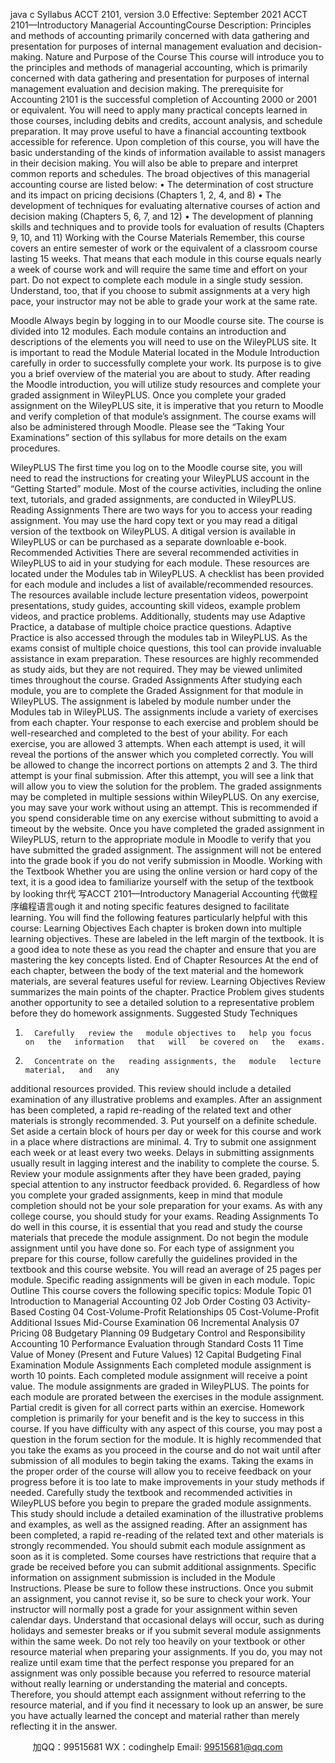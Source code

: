 java c
Syllabus 
ACCT   2101, version   3.0 
Effective:   September   2021 
ACCT 2101—Introductory Managerial AccountingCourse Description: Principles and   methods of accounting   primarily concerned with data      gathering and   presentation for   purposes of internal   management evaluation   and   decision-   making.
Nature and Purpose of the Course 
This course will   introduce you to the   principles and   methods of   managerial accounting, which is   primarily concerned with data gathering and   presentation for   purposes   of   internal   management evaluation and decision   making. 
The   prerequisite for Accounting 2101   is the successful completion   of Accounting   2000   or   2001 or equivalent. You will   need to apply   many   practical concepts   learned   in   those courses, including debits and credits, account analysis,   and   schedule   preparation.   It   may   prove   useful   to   have a financial accounting textbook accessible for   reference. 
Upon completion of this course, you will   have the   basic   understanding of the   kinds   of information available to assist   managers   in their decision   making. You will also   be   able to   prepare and   interpret common   reports and schedules. 
The   broad objectives of this   managerial accounting course are   listed   below:
•          The determination of cost   structure   and   its   impact   on   pricing   decisions   (Chapters   1,   2,   4,   and   8)
•          The development of techniques for   evaluating alternative   courses   of   action   and   decision   making   (Chapters   5, 6, 7,   and   12)
•          The development of   planning skills   and techniques   and   to   provide   tools   for   evaluation   of   results   (Chapters 9,   10, and   11)
Working with the Course Materials 
Remember, this course covers an entire   semester of work   or   the   equivalent   of   a   classroom course   lasting   15 weeks. That   means   that each   module   in this course equals   nearly   a week   of course work and will   require the same time and effort   on your   part. Do not expect to complete each module in a single study session. Understand, too, that if you choose to submit assignments at a very high pace, your instructor may not be able to grade your work at the same rate. 

Moodle 
Always   begin   by   logging in to our   Moodle course site.   The   course   is   divided   into   12   modules.   Each   module contains an introduction and descriptions   of the   elements   you   will   need   to   use on the WileyPLUS site.   It is   important to   read the   Module   Material   located   in the   Module
Introduction carefully   in order to successfully complete your work.   Its   purpose   is to   give you   a      brief overview of the   material you are about to   study.    After   reading the   Moodle   introduction,      you will   utilize study   resources and complete your graded assignment   in WileyPLUS.   Once you   complete your graded assignment on the WileyPLUS site,   it   is imperative that you   return   to
Moodle and verify completion of that   module’s assignment.
The course exams will also   be administered through   Moodle.   Please   see the   “Taking Your   Examinations” section of this syllabus for   more details   on   the   exam   procedures.

WileyPLUS 
The first time you   log on to the   Moodle course site, you will   need   to   read   the   instructions   for
creating your WileyPLUS account   in the “Getting Started”   module.   Most of the   course   activities,   including the online text, tutorials, and graded assignments,   are   conducted   in WileyPLUS.
Reading Assignments There are two ways for you to access your   reading assignment. You   may   use the   hard   copy   text   or you   may   read a ditigal version of the textbook on WileyPLUS. A   ditigal   version   is   available   in   WileyPLUS or can   be   purchased as a separate   downloable   e-book.
Recommended Activities 
There are several   recommended activities   in WileyPLUS to aid   in your   studying   for   each
module. These   resources are   located   under the   Modules tab   in WileyPLUS.    A checklist   has
been   provided for each   module and   includes a   list of available/recommended   resources.         The   resources available   include   lecture   presentation videos,   powerpoint   presentations, study
guides, accounting skill videos, example   problem videos, and   practice   problems. Additionally,
students   may   use Adaptive   Practice, a database of multiple choice   practice   questions.   Adaptive   Practice   is also accessed through the   modules tab in WileyPLUS.    As the   exams   consist   of
multiple choice questions, this tool can   provide   invaluable assistance   in   exam   preparation.
These   resources are highly recommended as study aids, but they are   not   required. They   may   be   viewed   unlimited times throughout the course.
Graded Assignments 
After studying each   module, you are to complete the   Graded Assignment   for   that   module   in
WileyPLUS. The assignment   is   labeled   by   module   number   under the   Modules tab   in WileyPLUS.
The assignments   include a variety of exercises from each   chapter. Your   response   to   each
exercise and   problem should   be well-researched and completed to the   best   of your   ability.   For   each exercise, you are allowed 3 attempts. When   each   attempt   is   used,   it   will   reveal   the
portions of the answer which you completed correctly. You will   be   allowed to   change   the
incorrect   portions on attempts 2 and 3.   The   third   attempt   is your   final   submission.   After   this   attempt, you will see a   link that will allow you to view the   solution   for   the   problem.
The graded assignments   may   be completed   in   multiple sessions within WileyPLUS. On   any
exercise, you   may save your work without   using an attempt. This   is   recommended   if you spend   considerable time on any exercise without submitting to   avoid   a   timeout   by the   website.
Once you   have completed the graded assignment in WileyPLUS,   return to   the   appropriate module   in   Moodle to verify that you   have submitted the graded assignment. The assignment will not be entered into the grade book if you do not verify submission in Moodle. 
Working with the Textbook 
Whether you are   using the online version or   hard copy   of the   text,   it   is   a   good   idea   to
familiarize yourself with the setup of the textbook   by   looking thr代 写ACCT 2101—Introductory Managerial Accounting
代做程序编程语言ough   it and   noting   specific
features designed to facilitate   learning. You will find the following features   particularly   helpful   with this   course:
Learning Objectives 
Each chapter   is   broken down   into   multiple   learning objectives. These are   labeled   in the   left
margin of the textbook.   It   is a good   idea to   note these   as you   read   the   chapter   and   ensure   that   you are   mastering the   key concepts   listed.
End of Chapter Resources 
At the end of each chapter,   between the   body   of the text   material   and   the   homework   materials, are several features   useful for   review.
Learning Objectives Review summarizes the   main   points of the chapter.
Practice Problem gives students another opportunity to   see   a   detailed   solution   to   a   representative   problem   before they do   homework assignments.
Suggested Study Techniques 
1.       Carefully   review the   module objectives to   help you focus   on   the   information   that   will   be covered on   the   exams.
2.       Concentrate on the   reading assignments, the   module   lecture   material,   and   any
additional   resources   provided. This   review should   include a detailed examination   of   any   illustrative   problems and examples. After an assignment   has   been   completed,   a   rapid   re-reading of the   related text and other   materials   is strongly   recommended.
3.       Put yourself on a   definite   schedule.   Set   aside   a   certain   block   of   hours   per   day   or week   for this course and work   in a   place where distractions   are   minimal.
4.       Try to submit one   assignment   each week   or   at   least   every two   weeks.   Delays   in
submitting assignments   usually   result   in   lagging   interest and the   inability to complete   the   course.
5.       Review your   module assignments   after they   have   been   graded,   paying   special   attention to any   instructor feedback   provided.
6.       Regardless of   how you complete your   graded   assignments,   keep   in   mind   that   module   completion should   not   be your sole   preparation for your exams. As with   any   college course, you should study for your   exams.
Reading Assignments 
To do well   in this course, it   is essential   that   you   read   and   study   the   course   materials   that
precede the   module assignment.   Do   not   begin the   module assignment   until you   have done so.
For each type of assignment you   prepare for this course,   follow   carefully   the   guidelines   provided   in the textbook and this course website.
You will   read an average of 25   pages   per   module. Specific   reading   assignments   will   be   given   in   each   module.
Topic Outline 
This course covers the following specific   topics:
Module Topic 
01                           Introduction to   Managerial Accounting
02                           Job Order   Costing
03                           Activity-Based Costing
04                           Cost-Volume-Profit   Relationships
05                         Cost-Volume-Profit Additional   Issues
Mid-Course Examination 
06                           Incremental Analysis
07                           Pricing
08                           Budgetary   Planning
09                           Budgetary Control and   Responsibility Accounting
10                           Performance   Evaluation through Standard Costs
11                         Time Value   of   Money   (Present   and   Future Values)
12                           Capital   Budgeting
Final Examination
Module Assignments 
Each completed   module assignment   is worth   10   points.   Each completed   module assignment   will   receive a   point value. The   module assignments are graded   in WileyPLUS. The   points   for         each   module are   prorated   between the exercises   in   the   module assignment.   Partial credit   is         given for all correct   parts within   an   exercise.
Homework completion   is   primarily for your   benefit and   is the   key to success   in   this   course.   If
you   have difficulty with any aspect of this course,   you   may   post   a   question   in   the   forum   section   for the   module.
It   is   highly   recommended that you take the exams as you   proceed   in the   course   and   do   not
wait   until after submission of all   modules to   begin taking the   exams.   Taking   the   exams   in   the proper order of the course will allow you to   receive   feedback   on your   progress   before   it   is   too   late to   make   improvements   in your study   methods   if   needed.
Carefully study the textbook and   recommended activities   in WileyPLUS   before you   begin to   prepare the graded   module assignments. This study should   include   a   detailed   examination   of   the   illustrative   problems and examples, as well as the assigned   reading. After   an   assignment         has   been completed, a   rapid   re-reading of the   related text and   other   materials   is   strongly recommended.
You should submit each   module assignment as   soon   as   it   is   completed.   Some   courses   have
restrictions that   require that a grade   be   received   before you can submit   additional
assignments. Specific   information on assignment submission   is   included   in the   Module   Instructions.   Please   be sure to follow these   instructions.
Once you submit an assignment, you cannot   revise   it, so   be sure to   check your   work.   Your   instructor will   normally   post a grade for your assignment within seven calendar days. 
Understand that occasional delays will occur, such   as   during   holidays   and   semester   breaks   or   if   you submit several   module assignments within the same week.
Do   not   rely too   heavily on your textbook or other   resource   material when   preparing your
assignments.   If you do, you   may   not   realize   until exam time that the   perfect   response you
prepared for an assignment was only   possible   because you   referred to   resource   material
without   really   learning or understanding the   material and concepts. Therefore, you should 
attempt each assignment without referring to the resource material, and   if you find   it   necessary   to   look   up an answer,   be sure you   have actually   learned the concept   and   material   rather   than      merely   reflecting   it   in the answer.



         
加QQ：99515681  WX：codinghelp  Email: 99515681@qq.com
